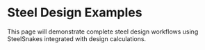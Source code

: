 # Steel Design Examples

This page will demonstrate complete steel design workflows using SteelSnakes integrated with design calculations.

